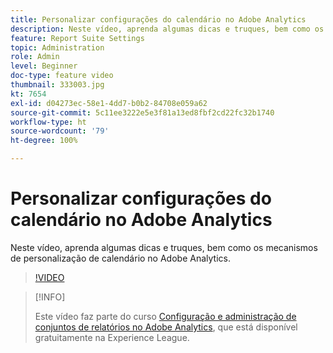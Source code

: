 ```yaml
---
title: Personalizar configurações do calendário no Adobe Analytics
description: Neste vídeo, aprenda algumas dicas e truques, bem como os mecanismos de personalização de calendário no Adobe Analytics.
feature: Report Suite Settings
topic: Administration
role: Admin
level: Beginner
doc-type: feature video
thumbnail: 333003.jpg
kt: 7654
exl-id: d04273ec-58e1-4dd7-b0b2-84708e059a62
source-git-commit: 5c11ee3222e5e3f81a13ed8fbf2cd22fc32b1740
workflow-type: ht
source-wordcount: '79'
ht-degree: 100%

---
```


# Personalizar configurações do calendário no Adobe Analytics

Neste vídeo, aprenda algumas dicas e truques, bem como os mecanismos de personalização de calendário no Adobe Analytics.

>[!VIDEO](https://video.tv.adobe.com/v/333003/?quality=12&learn=on)

>[!INFO]
>
> Este vídeo faz parte do curso [Configuração e administração de conjuntos de relatórios no Adobe Analytics](https://experienceleague.adobe.com/?recommended=Analytics-A-1-2021.1.administration&amp;lang=pt-BR), que está disponível gratuitamente na Experience League.